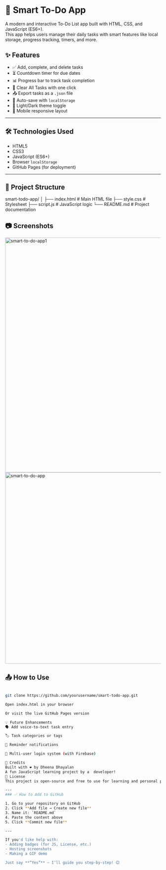 # 🧠 Smart To-Do App

A modern and interactive To-Do List app built with HTML, CSS, and JavaScript (ES6+).  
This app helps users manage their daily tasks with smart features like local storage, progress tracking, timers, and more.

## ✨ Features

- ✅ Add, complete, and delete tasks
- ⏳ Countdown timer for due dates
- 📊 Progress bar to track task completion
- 🧹 Clear All Tasks with one click
- 📤 Export tasks as a `.json` file
- 💾 Auto-save with `localStorage`
- 🌙 Light/Dark theme toggle
- 📱 Mobile responsive layout

- ---

## 🛠️ Technologies Used

- HTML5
- CSS3
- JavaScript (ES6+)
- Browser `localStorage`
- GitHub Pages (for deployment)

---
## 📁 Project Structure
smart-todo-app/
│
├── index.html # Main HTML file
├── style.css # Stylesheet
├── script.js # JavaScript logic
└── README.md # Project documentation

## 📷 Screenshots


<img width="547" height="759" alt="smart-to-do-app1" src="https://github.com/user-attachments/assets/39203d26-8f8a-4e55-9656-fb4ce7cb78b0" /><img width="513" height="618" alt="smart-to-do-app" src="https://github.com/user-attachments/assets/9b29efad-afba-4523-9b54-9c971a903129" />

## 📤 How to Use

```bash

git clone https://github.com/yourusername/smart-todo-app.git

Open index.html in your browser

Or visit the live GitHub Pages version

💡 Future Enhancements
🗣️ Add voice-to-text task entry

🏷️ Task categories or tags

🔔 Reminder notifications

👥 Multi-user login system (with Firebase)

🙌 Credits
Built with ❤️ by Dheena Dhayalan
A fun JavaScript learning project by a  developer!
📜 License
This project is open-source and free to use for learning and personal purposes.

---
### ✅ How to Add to GitHub

1. Go to your repository on GitHub  
2. Click **Add file → Create new file**  
3. Name it: `README.md`  
4. Paste the content above  
5. Click **Commit new file**

---

If you'd like help with:
- Adding badges (for JS, License, etc.)
- Hosting screenshots
- Making a GIF demo

Just say **“Yes”** – I’ll guide you step-by-step! 😊





